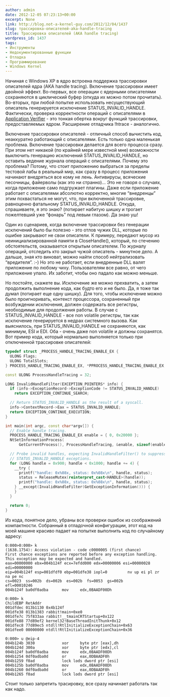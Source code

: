 ```yaml
---
author: admin
date: 2012-12-05 07:23:13+00:00
excerpt: None
link: http://blog.not-a-kernel-guy.com/2012/12/04/1437
slug: трассировка-описателей-aka-handle-tracing
title: Трассировка описателей (AKA handle tracing)
wordpress_id: 1437
tags:
- Инструменты
- Недокументированные функции
- Отладка
- Программирование
- Windows Kernel
---
```


Начиная с Windows XP в ядро встроена поддержка трассировки описателей ядра (AKA handle tracing). Включение трассировки имеет двойной эффект. Во-первых, все операции с ядерными описателями сохраняются в циклический буфер (откуда их можно потом прочитать). Во-вторых, при любой попытке использовать несуществующий описатель генерируется исключение STATUS_INVALID_HANDLE. Фактически, проверка корректности операций с описателями в [Application Verifier](http://msdn.microsoft.com/en-us/library/windows/desktop/dd371695(v=vs.85).aspx) - это тонкая обертка вокруг функций трассировки, предоставляемых ядром. Расширение отладчика !htrace - аналогично.

Включение трассировки описателей - отличный способ вычистить код, неаккуратно работающий с описателями. Есть только одна маленькая проблема. Включение трассировки делается для всего процесса сразу. При этом нет никакой (по крайней мере известной мне) возможности выключить генерацию исключений STATUS_INVALID_HANDLE, но оставить ведение журнала операций с описателями. Почему это проблема? Потому, что стоит приложению выбраться за пределы тестовой лабы в реальный мир, как сразу в процесс приложения начинают внедряться все кому не лень. Антивирусы, всяческие песочницы, файерволы (как это ни странно)... Это не говоря о случаях, когда приложение само подгружает плагины. Даже если приложение работает с описателями абсолютно корректно, многие “внедренцы” этим похвастаться не могут, что, при включенной трассировке, равноценно фатальному STATUS_INVALID_HANDLE. Откуда, спрашиваете, я это знаю? (потирает набитую шишку и трогает пожелтевший уже “фонарь” под левым глазом). Да знаю уш!

Один из сценариев, когда включение трассировки без генерации исключений было бы полезно - это отлов чужих DLL, которые по ошибке закрывают не свои описатели. К примеру, передают мусор из неинициализированной памяти в CloseHandle(), который, по стечению обстоятельств, оказывается открытым описателем. По журналу операций, отследить кто закрыл чужой описатель - минутное дело. А дальше, зная кто виноват, можно найти способ нейтрализовать “вредителя”. :-) Но это не работает, если внедренные DLL валят приложение по любому чиху. Пользователям все равно, от чего приложение упало. Их заботит, чтобы оно падало как можно меньше.

Но постойте, скажете вы. Исключение же можно прехватить, а затем продолжить выполнение кода, как будто его и не было. Да, я тоже так думал (потирает еще одну шишку). Для того, чтобы исключение можно было проигноривать, контекст процессора, сохраненный при возбуждении исключения, должен содержать все регистры, необходимые для продолжения работы. В случае с STATUS_INVALID_HANDLE - все non volatile регистры, так как исключение генерируется в недрах системного вызова. Как выяснилось, при STATUS_INVALID_HANDLE не сохраняются, как минимум, ESI и EDI. Оба - очень даже non volatile и должны сохранятся. Вот пример кода, который нормально выполняется только при отключенной трассировке описателей:

```cpp
typedef struct _PROCESS_HANDLE_TRACING_ENABLE_EX {
  ULONG Flags;
  ULONG TotalSlots;
} PROCESS_HANDLE_TRACING_ENABLE_EX, *PPROCESS_HANDLE_TRACING_ENABLE_EX;

const ULONG ProcessHandleTracing = 32;

LONG InvalidHandleFilter(EXCEPTION_POINTERS* info) {
  if (info->ExceptionRecord->ExceptionCode != STATUS_INVALID_HANDLE)
    return EXCEPTION_CONTINUE_SEARCH;

  // Return STATUS_INVALID_HANDLE as the result of a syscall.
  info->ContextRecord->Eax = STATUS_INVALID_HANDLE;
  return EXCEPTION_CONTINUE_EXECUTION;
}

int main(int argc, const char*argv[]) {
  // Enable handle tracing.
  PROCESS_HANDLE_TRACING_ENABLE_EX enable = { 0, 0x20000 };
  NtSetInformationProcess(
      GetCurrentProcess(), ProcessHandleTracing, &enable, sizeof(enable));

  // Probe invalid handles, expecting InvalidHandleFilter() to suppress
  // STATUS_INVALID_HANDLE exceptions.
  for (LONG handle = 0x900; handle < 0x1000; handle += 4) {
    __try {
      printf("handle: 0x%08x, status: 0x%08x\n", handle, status);
      status = ReleaseMutex(reinterpret_cast<HANDLE>(handle));
      printf("handle: 0x%08x, status: 0x%08x\n", handle, status);
    } __except(InvalidHandleFilter(GetExceptionInformation())) {
    }
  }

  return 0;
}
```

Из кода, понятное дело, убраны все проверки ошибок из соображений компактности. Собранный в отладочной конфигурации, этот код на моей машине красиво падает на попытке выполнить код по случайному адресу:

```no-highlight
0:000>0:000> k
(1638.1754): Access violation - code c0000005 (first chance)
First chance exceptions are reported before any exception handling.
This exception may be expected and handled.
eax=00000000 ebx=004b124f ecx=7efdd000 edx=00000006 esi=00000028 edi=00000000
eip=004b124f esp=001dfdf0 ebp=001dfe38 iopl=0         nv up ei pl zr na pe nc
cs=0023  ss=002b  ds=002b  es=002b  fs=0053  gs=002b             efl=00010246
004b124f ba0df0adba      mov     edx,0BAADF00Dh

0:000> k
ChildEBP RetAddr  
001dfdec 013b1130 0x4b124f
001dfe38 013b1383 rabbit!main+0xe0
001dfe7c 75f833aa rabbit!__tmainCRTStartup+0x122
001dfe88 77d89ef2 kernel32!BaseThreadInitThunk+0x12
001dfec8 77d89ec5 ntdll!RtlInitializeExceptionChain+0x63
001dfee0 00000000 ntdll!RtlInitializeExceptionChain+0x36

0:000> u @eip-4
004b124b 3030            xor     byte ptr [eax],dh
004b124d 300a            xor     byte ptr [edx],cl
004b124f ba0df0adba      mov     edx,0BAADF00Dh
004b1254 0df0adba0d      or      eax,0DBAADF0h
004b1259 f0ad            lock lods dword ptr [esi]
004b125b ba0df0adba      mov     edx,0BAADF00Dh
004b1260 0df0adba0d      or      eax,0DBAADF0h
004b1265 f0ad            lock lods dword ptr [esi]
```

Стоит только запретить трасировку, все сразу начинает работать так как надо.
